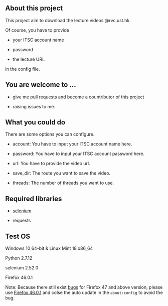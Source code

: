 ## About this project

This project aim to download the lecture videos @rvc.ust.hk.

Of course, you have to provide 

- your ITSC account name

- password 

- the lecture URL

in the config file.

## You are welcome to ...

- give me pull requests and become a countributor of this project

- raising issues to me.

## What you could do

There are some options you can configure.

- account: You have to input your ITSC account name here.

- password: You have to input your ITSC account password here.

- url: You have to provide the video url.

- save_dir: The route you want to save the video.

- threads: The number of threads you want to use.

## Required libraries

- [selenium](https://github.com/SeleniumHQ/selenium)

- requests

## Test OS

Windows 10 64-bit & Linux Mint 18 x86_64

Python 2.7.12

selenium 2.52.0

Firefox 46.0.1

Note: Because there still exist [bugs](https://github.com/SeleniumHQ/selenium/issues/2645) for Firefox 47 and above version, please use [Firefox 46.0.1](https://ftp.mozilla.org/pub/firefox/releases/46.0.1/) and colse the auto update in the `about:config` to avoid the bug.


